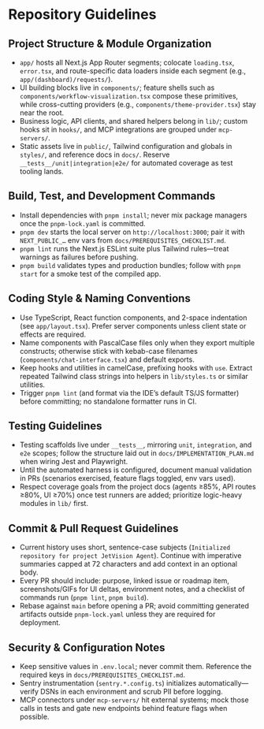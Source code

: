 # Repository Guidelines

## Project Structure & Module Organization
- `app/` hosts all Next.js App Router segments; colocate `loading.tsx`, `error.tsx`, and route-specific data loaders inside each segment (e.g., `app/(dashboard)/requests/`).
- UI building blocks live in `components/`; feature shells such as `components/workflow-visualization.tsx` compose these primitives, while cross-cutting providers (e.g., `components/theme-provider.tsx`) stay near the root.
- Business logic, API clients, and shared helpers belong in `lib/`; custom hooks sit in `hooks/`, and MCP integrations are grouped under `mcp-servers/`.
- Static assets live in `public/`, Tailwind configuration and globals in `styles/`, and reference docs in `docs/`. Reserve `__tests__/unit|integration|e2e/` for automated coverage as test tooling lands.

## Build, Test, and Development Commands
- Install dependencies with `pnpm install`; never mix package managers once the `pnpm-lock.yaml` is committed.
- `pnpm dev` starts the local server on `http://localhost:3000`; pair it with `NEXT_PUBLIC_…` env vars from `docs/PREREQUISITES_CHECKLIST.md`.
- `pnpm lint` runs the Next.js ESLint suite plus Tailwind rules—treat warnings as failures before pushing.
- `pnpm build` validates types and production bundles; follow with `pnpm start` for a smoke test of the compiled app.

## Coding Style & Naming Conventions
- Use TypeScript, React function components, and 2-space indentation (see `app/layout.tsx`). Prefer server components unless client state or effects are required.
- Name components with PascalCase files only when they export multiple constructs; otherwise stick with kebab-case filenames (`components/chat-interface.tsx`) and default exports.
- Keep hooks and utilities in camelCase, prefixing hooks with `use`. Extract repeated Tailwind class strings into helpers in `lib/styles.ts` or similar utilities.
- Trigger `pnpm lint` (and format via the IDE’s default TS/JS formatter) before committing; no standalone formatter runs in CI.

## Testing Guidelines
- Testing scaffolds live under `__tests__`, mirroring `unit`, `integration`, and `e2e` scopes; follow the structure laid out in `docs/IMPLEMENTATION_PLAN.md` when wiring Jest and Playwright.
- Until the automated harness is configured, document manual validation in PRs (scenarios exercised, feature flags toggled, env vars used).
- Respect coverage goals from the project docs (agents ≥85%, API routes ≥80%, UI ≥70%) once test runners are added; prioritize logic-heavy modules in `lib/` first.

## Commit & Pull Request Guidelines
- Current history uses short, sentence-case subjects (`Initialized repository for project JetVision Agent`). Continue with imperative summaries capped at 72 characters and add context in an optional body.
- Every PR should include: purpose, linked issue or roadmap item, screenshots/GIFs for UI deltas, environment notes, and a checklist of commands run (`pnpm lint`, `pnpm build`).
- Rebase against `main` before opening a PR; avoid committing generated artifacts outside `pnpm-lock.yaml` unless they are required for deployment.

## Security & Configuration Notes
- Keep sensitive values in `.env.local`; never commit them. Reference the required keys in `docs/PREREQUISITES_CHECKLIST.md`.
- Sentry instrumentation (`sentry.*.config.ts`) initializes automatically—verify DSNs in each environment and scrub PII before logging.
- MCP connectors under `mcp-servers/` hit external systems; mock those calls in tests and gate new endpoints behind feature flags when possible.
